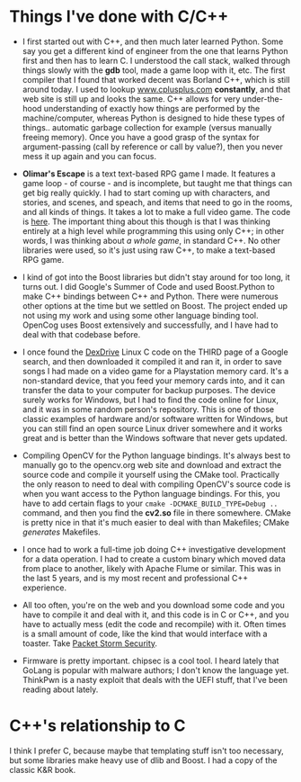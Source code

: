 # Things I've done with C/C++

- I first started out with C++, and then much later learned Python.  Some say you get a different kind of engineer from the one that learns Python first and then has to learn C.  I understood the call stack, walked through things slowly with the **gdb** tool, made a game loop with it, etc.  The first compiler that I found that worked decent was Borland C++, which is still around today.  I used to lookup www.cplusplus.com **constantly**, and that web site is still up and looks the same.  C++ allows for very under-the-hood understanding of exactly how things are performed by the machine/computer, whereas Python is designed to hide these types of things.. automatic garbage collection for example (versus manually freeing memory).  Once you have a good grasp of the syntax for argument-passing (call by reference or call by value?), then you never mess it up again and you can focus.

- **Olimar's Escape** is a text text-based RPG game I made.  It features a game loop - of course - and is incomplete, but taught me that things can get big really quickly.  I had to start coming up with characters, and stories, and scenes, and speach, and items that need to go in the rooms, and all kinds of things.  It takes a lot to make a full video game.  The code is [here](https://github.com/mavas/Olimar-Escape).  The important thing about this though is that I was thinking entirely at a high level while programming this using only C++; in other words, I was thinking about _a whole game_, in standard C++.  No other libraries were used, so it's just using raw C++, to make a text-based RPG game.

- I kind of got into the Boost libraries but didn't stay around for too long, it turns out.  I did Google's Summer of Code and used Boost.Python to make C++ bindings between C++ and Python.  There were numerous other options at the time but we settled on Boost.  The project ended up not using my work and using some other language binding tool.  OpenCog uses Boost extensively and successfully, and I have had to deal with that codebase before.

- I once found the [DexDrive](https://github.com/fbriere/linux-dexdrive) Linux C code on the THIRD page of a Google search, and then downloaded it compiled it and ran it, in order to save songs I had made on a video game for a Playstation memory card.  It's a non-standard device, that you feed your memory cards into, and it can transfer the data to your computer for backup purposes.  The device surely works for Windows, but I had to find the code online for Linux, and it was in some random person's repository.  This is one of those classic examples of hardware and/or software written for Windows, but you can still find an open source Linux driver somewhere and it works great and is better than the Windows software that never gets updated.

- Compiling OpenCV for the Python language bindings.  It's always best to manually go to the opencv.org web site and download and extract the source code and compile it yourself using the CMake tool.  Practically the only reason to need to deal with compiling OpenCV's source code is when you want access to the Python language bindings.  For this, you have to add certain flags to your `cmake -DCMAKE_BUILD_TYPE=Debug ..` command, and then you find the **cv2.so** file in there somewhere.  CMake is pretty nice in that it's much easier to deal with than Makefiles; CMake _generates_ Makefiles.

- I once had to work a full-time job doing C++ investigative development for a data operation.  I had to create a custom binary which moved data from place to another, likely with Apache Flume or similar.  This was in the last 5 years, and is my most recent and professional C++ experience.

- All too often, you're on the web and you download some code and you have to compile it and deal with it, and this code is in C or C++, and you have to actually mess (edit the code and recompile) with it.  Often times is a small amount of code, like the kind that would interface with a toaster.  Take [Packet Storm Security](https://www.packetstormsecurity.com/).

- Firmware is pretty important.  chipsec is a cool tool.  I heard lately that GoLang is popular with malware authors; I don't know the language yet.  ThinkPwn is a nasty exploit that deals with the UEFI stuff, that I've been reading about lately.

# C++'s relationship to C

I think I prefer C, because maybe that templating stuff isn't too necessary, but some libraries make heavy use of dlib and Boost.  I had a copy of the classic K&R book.
